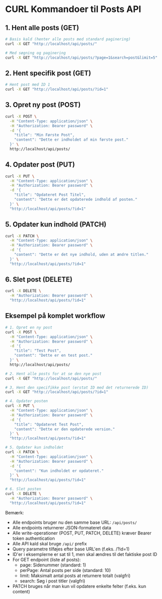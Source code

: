 # CURL Kommandoer til Posts API

## 1. Hent alle posts (GET)

```bash
# Basis kald (henter alle posts med standard paginering)
curl -X GET "http://localhost/api/posts/"

# Med søgning og paginering
curl -X GET "http://localhost/api/posts/?page=1&search=post&limit=5"
```

## 2. Hent specifik post (GET)

```bash
# Hent post med ID 1
curl -X GET "http://localhost/api/posts/?id=1"
```

## 3. Opret ny post (POST)

```bash
curl -X POST \
  -H "Content-Type: application/json" \
  -H "Authorization: Bearer password" \
  -d '{
    "title": "Min Første Post",
    "content": "Dette er indholdet af min første post."
  }' \
  http://localhost/api/posts/
```

## 4. Opdater post (PUT)

```bash
curl -X PUT \
  -H "Content-Type: application/json" \
  -H "Authorization: Bearer password" \
  -d '{
    "title": "Opdateret Post Titel",
    "content": "Dette er det opdaterede indhold af posten."
  }' \
  "http://localhost/api/posts/?id=1"
```

## 5. Opdater kun indhold (PATCH)

```bash
curl -X PATCH \
  -H "Content-Type: application/json" \
  -H "Authorization: Bearer password" \
  -d '{
    "content": "Dette er det nye indhold, uden at ændre titlen."
  }' \
  "http://localhost/api/posts/?id=1"
```

## 6. Slet post (DELETE)

```bash
curl -X DELETE \
  -H "Authorization: Bearer password" \
  "http://localhost/api/posts/?id=1"
```

## Eksempel på komplet workflow

```bash
# 1. Opret en ny post
curl -X POST \
  -H "Content-Type: application/json" \
  -H "Authorization: Bearer password" \
  -d '{
    "title": "Test Post",
    "content": "Dette er en test post."
  }' \
  http://localhost/api/posts/

# 2. Hent alle posts for at se den nye post
curl -X GET "http://localhost/api/posts/"

# 3. Hent den specifikke post (erstat ID med det returnerede ID)
curl -X GET "http://localhost/api/posts/?id=1"

# 4. Opdater posten
curl -X PUT \
  -H "Content-Type: application/json" \
  -H "Authorization: Bearer password" \
  -d '{
    "title": "Opdateret Test Post",
    "content": "Dette er den opdaterede version."
  }' \
  "http://localhost/api/posts/?id=1"

# 5. Opdater kun indholdet
curl -X PATCH \
  -H "Content-Type: application/json" \
  -H "Authorization: Bearer password" \
  -d '{
    "content": "Kun indholdet er opdateret."
  }' \
  "http://localhost/api/posts/?id=1"

# 6. Slet posten
curl -X DELETE \
  -H "Authorization: Bearer password" \
  "http://localhost/api/posts/?id=1"
```

Bemærk:

- Alle endpoints bruger nu den samme base URL: `/api/posts/`
- Alle endpoints returnerer JSON-formateret data
- Alle write-operationer (POST, PUT, PATCH, DELETE) kræver Bearer token authentication
- Alle API kald skal bruge `/api/` prefix
- Query parametre tilføjes efter base URL'en (f.eks. /?id=1)
- ID'er i eksemplerne er sat til 1, men skal ændres til det faktiske post ID
- For GET endpoint (liste af posts):
  - page: Sidenummer (standard: 1)
  - perPage: Antal posts per side (standard: 10)
  - limit: Maksimalt antal posts at returnere totalt (valgfri)
  - search: Søg i post titler (valgfri)
- PATCH bruges når man kun vil opdatere enkelte felter (f.eks. kun content)
